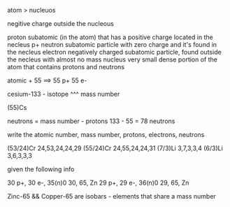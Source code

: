 atom > nucleuos

negitive charge outside the nucleous

proton
    subatomic (in the atom) that has a positive charge located in the necleus
    p+
neutron
    subatomic particle with zero charge and it's found in the necleus
electron
    negatively charged subatomic particle, found outside the necleus with
    almost no mass
nucleus
    very small dense portion of the atom that contains protons and neutrons


atomic + 55 ==> 55 p+ 55 e-

cesium-133 - isotope
       ^^^
mass number

(55)Cs

neutrons = mass number - protons
    133 - 55 = 78 neutrons

    

write the atomic number, mass number, protons, electrons, neutrons

(53/24)Cr
    24,53,24,24,29
(55/24)Cr
    24,55,24,24,31
(7/3)Li
    3,7,3,3,4
(6/3)Li
    3,6,3,3,3

given the following info

30 p+, 30 e-, 35(n)0
30, 65, Zn
29 p+, 29 e-, 36(n)0
29, 65, Zn

Zinc-65 && Copper-65 are isobars - elements that share a mass number


